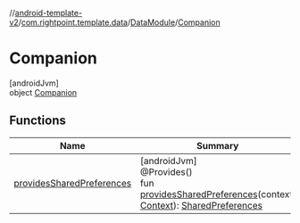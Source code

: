//[android-template-v2](../../../../index.md)/[com.rightpoint.template.data](../../index.md)/[DataModule](../index.md)/[Companion](index.md)

# Companion

[androidJvm]\
object [Companion](index.md)

## Functions

| Name | Summary |
|---|---|
| [providesSharedPreferences](provides-shared-preferences.md) | [androidJvm]<br>@Provides()<br>fun [providesSharedPreferences](provides-shared-preferences.md)(context: [Context](https://developer.android.com/reference/kotlin/android/content/Context.html)): [SharedPreferences](https://developer.android.com/reference/kotlin/android/content/SharedPreferences.html) |
